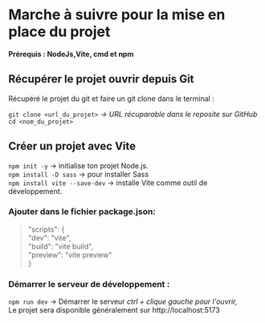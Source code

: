 <h1>Marche à suivre pour la mise en place du projet </h1>
<strong>Prérequis : NodeJs,Vite, cmd et npm</strong> 
<br>
<h2>Récupérer le projet ouvrir depuis Git</h2>
Récupéré le projet du git et faire un git clone dans le terminal : <br>

`git clone <url_du_projet>`<em> → URL récuparable dans le reposite sur GitHub</em><br>
`cd <nom_du_projet>`

<h2>Créer un projet avec Vite</h2>

`npm init -y` → initialise ton projet Node.js. <br>
`npm install -D sass` → pour installer Sass <br>
`npm install vite --save-dev` → installe Vite comme outil de développement. <br>

<h3>Ajouter dans le fichier package.json:</h3>

> "scripts": { <br>
  "dev": "vite", <br>
  "build": "vite build", <br>
  "preview": "vite preview" <br>
}
<h3>Démarrer le serveur de développement :</h3>

`npm run dev` → Démarrer le serveur <em>ctrl + clique gauche pour l'ouvrir,</em> <br>
Le projet sera disponible généralement sur http://localhost:5173

